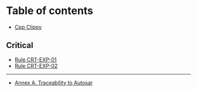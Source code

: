 # Table of contents

* [Cpp Clippy](README.md)

## Critical

* [Rule CRT-EXP-01](rules/critical/rule-crt-exp-01.md)
* [Rule CRT-EXP-02](rules/critical/rule-crt-exp-02.md)

***

* [Annex A. Traceability to Autosar](rules/annex-a.-traceability-to-autosar.md)
